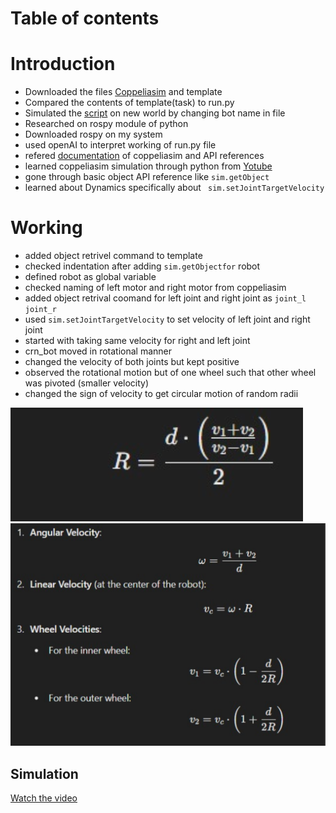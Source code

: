 
# Table of contents 
# Introduction 
- Downloaded the files [Coppeliasim]("world.ttt") and template
- Compared the contents of template(task) to run.py 
- Simulated the [script](task_1.py) on new world by changing bot name in file 
- Researched on rospy module of python 
- Downloaded rospy on my system 
- used openAI to interpret working of run.py file 
- refered [documentation](https://manual.coppeliarobotics.com/) of coppeliasim and API references 
- learned coppeliasim simulation through python from [Yotube]('https://www.youtube.com/playlist?list=PLc7bpbeTIk77hVBw0QiST8BWxLNJsVbiM')
- gone through basic object API reference like  `sim.getObject`
- learned about Dynamics specifically about  ` sim.setJointTargetVelocity`

# Working 
- added object retrivel command to template
- checked indentation after adding `sim.getObjectfor` robot 
- defined robot as global variable 
- checked naming of left motor and right motor from coppeliasim
- added object retrival coomand for left joint and right joint as `joint_l ` `joint_r`
- used  `sim.setJointTargetVelocity` to set velocity of left joint and right joint 
- started with taking same velocity for right and left joint 
- crn_bot moved in rotational manner
- changed the velocity of both joints but kept positive 
- observed the rotational motion but of one wheel such that other wheel was pivoted (smaller velocity)
- changed the sign of velocity to get circular motion of random radii 

![alt text](images/image.png)
![alt text](images/imag2.png)


## Simulation 
[Watch the video](video/1.mp4)


